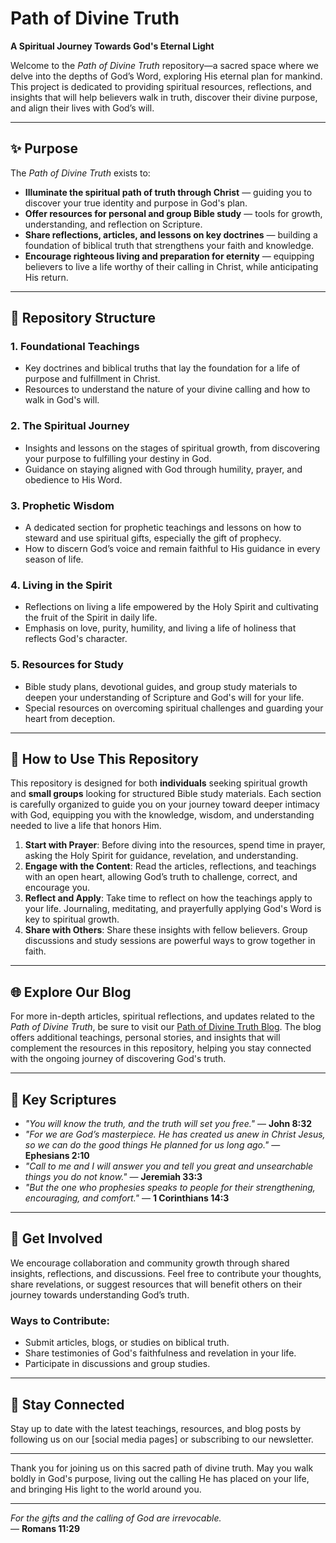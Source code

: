 # Path of Divine Truth

**A Spiritual Journey Towards God's Eternal Light**

Welcome to the *Path of Divine Truth* repository—a sacred space where we delve into the depths of God’s Word, exploring His eternal plan for mankind. This project is dedicated to providing spiritual resources, reflections, and insights that will help believers walk in truth, discover their divine purpose, and align their lives with God’s will.

---

## ✨ Purpose

The *Path of Divine Truth* exists to:

- **Illuminate the spiritual path of truth through Christ** — guiding you to discover your true identity and purpose in God's plan.
- **Offer resources for personal and group Bible study** — tools for growth, understanding, and reflection on Scripture.
- **Share reflections, articles, and lessons on key doctrines** — building a foundation of biblical truth that strengthens your faith and knowledge.
- **Encourage righteous living and preparation for eternity** — equipping believers to live a life worthy of their calling in Christ, while anticipating His return.

---

## 📂 Repository Structure

### 1. **Foundational Teachings**
   - Key doctrines and biblical truths that lay the foundation for a life of purpose and fulfillment in Christ.
   - Resources to understand the nature of your divine calling and how to walk in God's will.

### 2. **The Spiritual Journey**
   - Insights and lessons on the stages of spiritual growth, from discovering your purpose to fulfilling your destiny in God.
   - Guidance on staying aligned with God through humility, prayer, and obedience to His Word.

### 3. **Prophetic Wisdom**
   - A dedicated section for prophetic teachings and lessons on how to steward and use spiritual gifts, especially the gift of prophecy.
   - How to discern God’s voice and remain faithful to His guidance in every season of life.

### 4. **Living in the Spirit**
   - Reflections on living a life empowered by the Holy Spirit and cultivating the fruit of the Spirit in daily life.
   - Emphasis on love, purity, humility, and living a life of holiness that reflects God's character.

### 5. **Resources for Study**
   - Bible study plans, devotional guides, and group study materials to deepen your understanding of Scripture and God's will for your life.
   - Special resources on overcoming spiritual challenges and guarding your heart from deception.

---

## 📝 How to Use This Repository

This repository is designed for both **individuals** seeking spiritual growth and **small groups** looking for structured Bible study materials. Each section is carefully organized to guide you on your journey toward deeper intimacy with God, equipping you with the knowledge, wisdom, and understanding needed to live a life that honors Him.

1. **Start with Prayer**: Before diving into the resources, spend time in prayer, asking the Holy Spirit for guidance, revelation, and understanding.
2. **Engage with the Content**: Read the articles, reflections, and teachings with an open heart, allowing God’s truth to challenge, correct, and encourage you.
3. **Reflect and Apply**: Take time to reflect on how the teachings apply to your life. Journaling, meditating, and prayerfully applying God's Word is key to spiritual growth.
4. **Share with Others**: Share these insights with fellow believers. Group discussions and study sessions are powerful ways to grow together in faith.

---

## 🌐 Explore Our Blog

For more in-depth articles, spiritual reflections, and updates related to the *Path of Divine Truth*, be sure to visit our [Path of Divine Truth Blog](https://pathofdivinetruth.blogspot.com/). The blog offers additional teachings, personal stories, and insights that will complement the resources in this repository, helping you stay connected with the ongoing journey of discovering God's truth.

---

## 📖 Key Scriptures

- *"You will know the truth, and the truth will set you free."* — **John 8:32**
- *"For we are God’s masterpiece. He has created us anew in Christ Jesus, so we can do the good things He planned for us long ago."* — **Ephesians 2:10**
- *"Call to me and I will answer you and tell you great and unsearchable things you do not know."* — **Jeremiah 33:3**
- *"But the one who prophesies speaks to people for their strengthening, encouraging, and comfort."* — **1 Corinthians 14:3**

---

## 💬 Get Involved

We encourage collaboration and community growth through shared insights, reflections, and discussions. Feel free to contribute your thoughts, share revelations, or suggest resources that will benefit others on their journey towards understanding God’s truth.

### Ways to Contribute:
- Submit articles, blogs, or studies on biblical truth.
- Share testimonies of God's faithfulness and revelation in your life.
- Participate in discussions and group studies.

---

## 📢 Stay Connected

Stay up to date with the latest teachings, resources, and blog posts by following us on our [social media pages] or subscribing to our newsletter.

---

Thank you for joining us on this sacred path of divine truth. May you walk boldly in God's purpose, living out the calling He has placed on your life, and bringing His light to the world around you.

---
*For the gifts and the calling of God are irrevocable.*  
— **Romans 11:29**
